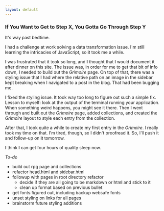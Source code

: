 ```yaml
---
layout: default
---
```


### If You Want to Get to Step X, You Gotta Go Through Step Y

It's way past bedtime.

I had a challenge at work solving a data transformation issue. I'm still learning the intricacies of JavaScript, 
so it took me a while.

I was frustrated that it took so long, and I thought that I would document it after dinner on this site. The issue 
was, in order for me to get that bit of info down, I needed to build out the *Grimoire* page. On top of that, there 
was a styling issue that I had where the relative path on an image in the sidebar kept breaking when I navigated to 
a post in the blog. That had been bugging me.

I fixed the styling issue. It took way too long to figure out such a simple fix. Lesson to myself: look at the output
of the terminal running your application. When something weird happens, you might see it there. Then I went through 
and built out the *Grimoire* page, added collections, and created the *Grimoire* layout to style each entry from the
collection.

After that, I took quite a while to create my first entry in the *Grimoire*. I really took my time on that. I'm tired,
though, so I didn't proofread it. So, I'll push it and follow-up on it tomorrow.

I think I can get four hours of quality sleep now.

*To-do* 
* build out rpg page and collections
* refactor head.html and sidebar.html
* followup with pages in root directory refactor
	* decide if they are all going to be markdown or html and stick to it
	* clean up format based on previous bullet
* get fonts figured out, including backup websafe fonts
* unset styling on links for all pages
* brainstorm future styling additions